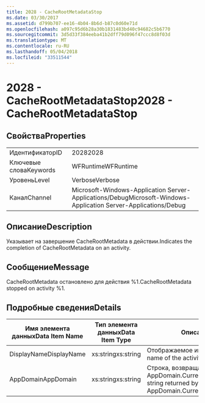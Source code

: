 ```yaml
---
title: 2028 - CacheRootMetadataStop
ms.date: 03/30/2017
ms.assetid: d799b707-ee16-4b04-8b6d-b87c0d60e71d
ms.openlocfilehash: a097c95d6b28a30b1831483bd40c94682c5b6770
ms.sourcegitcommit: 3d5d33f384eeba41b2dff79d096f47ccc8d8f03d
ms.translationtype: MT
ms.contentlocale: ru-RU
ms.lasthandoff: 05/04/2018
ms.locfileid: "33511544"
---
```

# <a name="2028---cacherootmetadatastop"></a><span data-ttu-id="b59fb-102">2028 - CacheRootMetadataStop</span><span class="sxs-lookup"><span data-stu-id="b59fb-102">2028 - CacheRootMetadataStop</span></span>
## <a name="properties"></a><span data-ttu-id="b59fb-103">Свойства</span><span class="sxs-lookup"><span data-stu-id="b59fb-103">Properties</span></span>  
  
|||  
|-|-|  
|<span data-ttu-id="b59fb-104">Идентификатор</span><span class="sxs-lookup"><span data-stu-id="b59fb-104">ID</span></span>|<span data-ttu-id="b59fb-105">2028</span><span class="sxs-lookup"><span data-stu-id="b59fb-105">2028</span></span>|  
|<span data-ttu-id="b59fb-106">Ключевые слова</span><span class="sxs-lookup"><span data-stu-id="b59fb-106">Keywords</span></span>|<span data-ttu-id="b59fb-107">WFRuntime</span><span class="sxs-lookup"><span data-stu-id="b59fb-107">WFRuntime</span></span>|  
|<span data-ttu-id="b59fb-108">Уровень</span><span class="sxs-lookup"><span data-stu-id="b59fb-108">Level</span></span>|<span data-ttu-id="b59fb-109">Verbose</span><span class="sxs-lookup"><span data-stu-id="b59fb-109">Verbose</span></span>|  
|<span data-ttu-id="b59fb-110">Канал</span><span class="sxs-lookup"><span data-stu-id="b59fb-110">Channel</span></span>|<span data-ttu-id="b59fb-111">Microsoft-Windows-Application Server-Applications/Debug</span><span class="sxs-lookup"><span data-stu-id="b59fb-111">Microsoft-Windows-Application Server-Applications/Debug</span></span>|  
  
## <a name="description"></a><span data-ttu-id="b59fb-112">Описание</span><span class="sxs-lookup"><span data-stu-id="b59fb-112">Description</span></span>  
 <span data-ttu-id="b59fb-113">Указывает на завершение CacheRootMetadata в действии.</span><span class="sxs-lookup"><span data-stu-id="b59fb-113">Indicates the completion of CacheRootMetadata on an activity.</span></span>  
  
## <a name="message"></a><span data-ttu-id="b59fb-114">Сообщение</span><span class="sxs-lookup"><span data-stu-id="b59fb-114">Message</span></span>  
 <span data-ttu-id="b59fb-115">CacheRootMetadata остановлено для действия %1.</span><span class="sxs-lookup"><span data-stu-id="b59fb-115">CacheRootMetadata stopped on activity %1.</span></span>  
  
## <a name="details"></a><span data-ttu-id="b59fb-116">Подробные сведения</span><span class="sxs-lookup"><span data-stu-id="b59fb-116">Details</span></span>  
  
|<span data-ttu-id="b59fb-117">Имя элемента данных</span><span class="sxs-lookup"><span data-stu-id="b59fb-117">Data Item Name</span></span>|<span data-ttu-id="b59fb-118">Тип элемента данных</span><span class="sxs-lookup"><span data-stu-id="b59fb-118">Data Item Type</span></span>|<span data-ttu-id="b59fb-119">Описание</span><span class="sxs-lookup"><span data-stu-id="b59fb-119">Description</span></span>|  
|--------------------|--------------------|-----------------|  
|<span data-ttu-id="b59fb-120">DisplayName</span><span class="sxs-lookup"><span data-stu-id="b59fb-120">DisplayName</span></span>|<span data-ttu-id="b59fb-121">xs:string</span><span class="sxs-lookup"><span data-stu-id="b59fb-121">xs:string</span></span>|<span data-ttu-id="b59fb-122">Отображаемое имя действия.</span><span class="sxs-lookup"><span data-stu-id="b59fb-122">The display name of the activity.</span></span>|  
|<span data-ttu-id="b59fb-123">AppDomain</span><span class="sxs-lookup"><span data-stu-id="b59fb-123">AppDomain</span></span>|<span data-ttu-id="b59fb-124">xs:string</span><span class="sxs-lookup"><span data-stu-id="b59fb-124">xs:string</span></span>|<span data-ttu-id="b59fb-125">Строка, возвращаемая AppDomain.CurrentDomain.FriendlyName.</span><span class="sxs-lookup"><span data-stu-id="b59fb-125">The string returned by AppDomain.CurrentDomain.FriendlyName.</span></span>|

